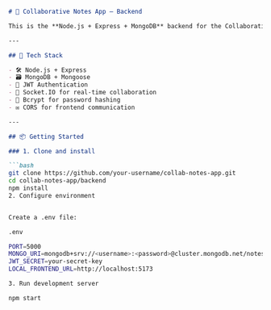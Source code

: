 ```markdown
# 📝 Collaborative Notes App — Backend

This is the **Node.js + Express + MongoDB** backend for the Collaborative Notes App. It provides REST APIs for auth, note management, and supports real-time collaboration using **Socket.IO**.

---

## 🚀 Tech Stack

- 🛠 Node.js + Express
- 🗃 MongoDB + Mongoose
- 🔐 JWT Authentication
- 🔄 Socket.IO for real-time collaboration
- 🧂 Bcrypt for password hashing
- ✉️ CORS for frontend communication

---

## 📦 Getting Started

### 1. Clone and install

```bash
git clone https://github.com/your-username/collab-notes-app.git
cd collab-notes-app/backend
npm install
2. Configure environment


Create a .env file:

.env

PORT=5000
MONGO_URI=mongodb+srv://<username>:<password>@cluster.mongodb.net/notes
JWT_SECRET=your-secret-key
LOCAL_FRONTEND_URL=http://localhost:5173

3. Run development server

npm start
